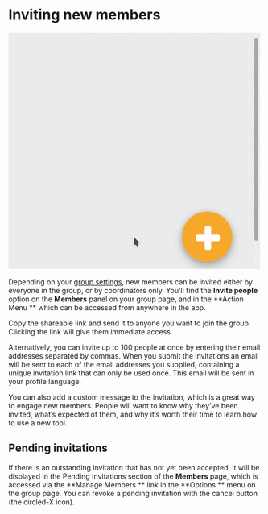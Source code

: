 # Inviting new members

<img class="screenshot" alt="Action menu" src="action_menu.gif" />

Depending on your [group settings](group_settings.html), new members can be invited either by everyone in the group, or by coordinators only. You’ll find the **Invite people** option on the **Members** panel on your group page, and in the **Action Menu ** which can be accessed from anywhere in the app.

Copy the shareable link and send it to anyone you want to join the group. Clicking the link will give them immediate access.

Alternatively, you can invite up to 100 people at once by entering their email addresses separated by commas. When you submit the invitations an email will be sent to each of the email addresses you supplied, containing a unique invitation link that can only be used once. This email will be sent in your profile language.

You can also add a custom message to the invitation, which is a great way to engage new members. People will want to know why they’ve been invited, what’s expected of them, and why it’s worth their time to learn how to use a new tool.


## Pending invitations

If there is an outstanding invitation that has not yet been accepted, it will be displayed in the Pending Invitations section of the **Members** page, which is accessed via the **Manage Members ** link in the **Options ** menu on the group page. You can revoke a pending invitation with the cancel button (the circled-X icon).

